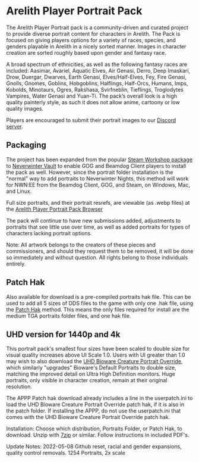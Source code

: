 # Arelith Player Portrait Pack
The Arelith Player Portrait pack is a community-driven and curated project to provide diverse portrait content for characters in Arelith. The Pack is focused on giving players options for a variety of races, species, and genders playable in Arelith in a nicely sorted manner. Images in character creation are sorted roughly based upon gender and fantasy race.

A broad spectrum of ethnicities, as well as the following fantasy races are included: Aasimar, Avariel, Aquatic Elves, Air Genasi, Derro, Deep Imaskari, Drow, Duergar, Dwarves, Earth Genasi, Elves/Half-Elves, Fey, Fire Genasi, Gnolls, Gnomes, Goblins,  Hobgoblins, Halflings, Half-Orcs, Humans, Imps, Kobolds, Minotaurs, Ogres, Rakshasa, Svirfneblin, Tieflings, Troglodytes Vampires, Water Genasi and Yuan-Ti. The pack’s overall look is a high quality painterly style, as such it does not allow anime, cartoony or low quality images.

Players are encouraged to submit their portrait images to our [Discord server](https://discord.gg/VrbfYTa).

## Packaging

The project has been expanded from the popular [Steam Workshop package](https://steamcommunity.com/sharedfiles/filedetails/?id=1723483101) to [Neverwinter Vault](https://neverwintervault.org/) to enable GOG and Beamdog Client players to install the pack as well. However, since the portrait folder installation is the "normal" way to add portraits to Neverwinter Nights, this method will work for NWN:EE from the Beamdog Client, GOG, and Steam, on Windows, Mac, and Linux.

Full size portraits, and their portrait resrefs, are viewable (as .webp files) at the [Arelith Player Portrait Pack Browser](http://tinyurl.com/APPPBrowser)

The pack will continue to have new submissions added, adjustments to portraits that see little use over time, as well as added portraits for types of characters lacking portrait options.

Note: All artwork belongs to the creators of these pieces and commissioners, and should they request them to be removed, it will be done so immediately and without question. All rights belong to those individuals entirely. 

## Patch Hak
Also available for download is a pre-compiled portraits hak file. This can be used to add all 5 sizes of DDS files to the game with only one .hak file, using the [Patch Hak](https://forums.beamdog.com/discussion/69487/nwn-ee-userpatch-ini-unofficial-faq) method. This means the only files required for install are the medium TGA portraits folder files, and one hak file.

## UHD version for 1440p and 4k

This portrait pack's smallest four sizes have been scaled to double size for visual quality increases above UI Scale 1.0. Users with UI greater than 1.0 may wish to also download the [UHD Bioware Creature Portrait Override](https://neverwintervault.org/project/nwnee/images/portrait/uhd-bioware-creature-portrait-override), which similarly "upgrades" Bioware's Default Portraits to double size, matching the improved detail on Ultra High Definition monitors. Huge portraits, only visible in character creation, remain at their original resolution.

The APPP Patch hak download already includes a line in the userpatch.ini to load the UHD Bioware Creature Portrait Override patch hak, if it is also in the patch folder. If installing the APPP, do not use the userpatch.ini that comes with the UHD Bioware Creature Portrait Override patch hak.
 
Installation:
Choose which distribution, Portraits Folder, or Patch Hak, to download.
Unzip with [7zip](https://www.7-zip.org/) or similar.
Follow instructions in included PDF's.

Update Notes:
2022-05-08
Github reset, racial and gender expansions, quality control removals.
1254 Portraits, 2x scale